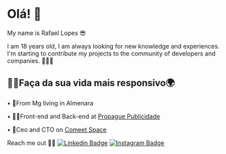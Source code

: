 # Olá! 👋
My name is Rafael Lopes 😎

I am 18 years old, I am always looking for new knowledge and experiences. I'm starting to contribute my projects to the community of developers and companies. 👩‍🚀🚀

## 👨‍🚀Faça da sua vida mais responsivo🌍 
• 🚩From Mg living in Almenara

• 👨‍💻Front-end and Back-end at [Propague Publicidade](https://www.instagram.com/propaguealmenara/)

• 👑Ceo and CTO on [Comeet Space](https://www.linkedin.com/company/comeet-empresas)

Reach me out 
🐱‍💻
[![Linkedin Badge](https://camo.githubusercontent.com/a9d413435371b306fac2ff4d1dcfa85877d9deb93bb90ce7d8444b260d7a9922/68747470733a2f2f696d672e736869656c64732e696f2f62616467652f2d4c696e6b6564496e2d626c75653f7374796c653d666c61742d737175617265266c6f676f3d4c696e6b6564696e266c6f676f436f6c6f723d7768697465266c696e6b3d68747470733a2f2f7777772e6c696e6b6564696e2e636f6d2f696e2f697361646f72612d726f647269677565732d7374616e6761726c696e2d3438343032623134312f)]((https://www.linkedin.com/in/rafael-lopes-3a7023175/)/)  [![Instagram Badge](https://camo.githubusercontent.com/995893e1a358c25b4713c038a26b475b1c2c29b3f1a154e8967ae1b790db5f61/68747470733a2f2f696d672e736869656c64732e696f2f62616467652f2d496e7374616772616d2d76696f6c65743f7374796c653d666c61742d737175617265266c6f676f3d496e7374616772616d266c6f676f436f6c6f723d7768697465266c696e6b3d68747470733a2f2f7777772e696e7374616772616d2e636f6d2f7061706f64656465762f)]((https://www.instagram.com/rafael.l.teixeira/)/)
